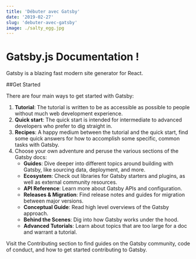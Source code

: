 ```yaml
---
title: 'Débuter avec Gatsby'
date: '2019-02-27'
slug: 'debuter-avec-gatsby'
image: ./salty_egg.jpg
---
```


# Gatsby.js Documentation !

Gatsby is a blazing fast modern site generator for React.

##Get Started

There are four main ways to get started with Gatsby:

1. **Tutorial**: The tutorial is written to be as accessible as possible to people without much web development experience.
1. **Quick start**: The quick start is intended for intermediate to advanced developers who prefer to dig straight in.
1. **Recipes**: A happy medium between the tutorial and the quick start, find some quick answers for how to accomplish some specific, common tasks with Gatsby.
1. Choose your own adventure and peruse the various sections of the Gatsby docs:
   -  **Guides**: Dive deeper into different topics around building with Gatsby, like sourcing data, deployment, and more.
   -  **Ecosystem**: Check out libraries for Gatsby starters and plugins, as well as external community resources.
   -  **API Reference**: Learn more about Gatsby APIs and configuration.
   -  **Releases & Migration**: Find release notes and guides for migration between major versions.
   -  **Conceptual Guide**: Read high level overviews of the Gatsby approach.
   -  **Behind the Scenes**: Dig into how Gatsby works under the hood.
   -  **Advanced Tutorials**: Learn about topics that are too large for a doc and warrant a tutorial.

Visit the Contributing section to find guides on the Gatsby community, code of conduct, and how to get started contributing to Gatsby.
